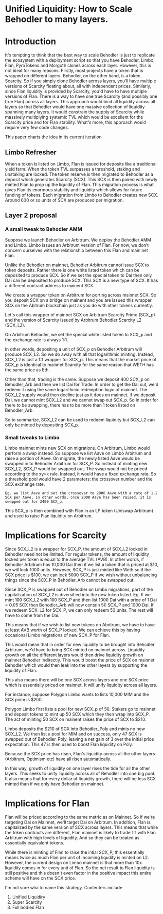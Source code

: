 # Unified Liquidity: How to Scale Behodler to many layers.

# Introduction 
It's tempting to think that the best way to scale Behodler is just to replicate the ecosystem with a deployment script so that you have Behodler, Limbo, Flan, PyroTokens and Morgoth clones across each layer.
However, this is not ideal for many reasons. Firstly, most projects have a token that is wrapped on different layers. Behodler, on the other hand, is a token, Scarcity. So if you simply clone Behodler across layers, you'll have multiple versions of Scarcity floating about, all with independent prices.
Similarly, since Flan liquidity is provided by Scarcity, you'd have to have multiple versions of Flan.
There is a way to have one true Scarcity (and possibly one true Flan) across all layers. This approach would bind all liquidity across all layers so that Behodler would have one massive collection of liquidity spanning many layers. It would constrain the supply of Scarcity while massively multiplying systemic TVL which would be excellent for the Scarcity price and for Flan stability. What's more, this approach would require very few code changes.

This paper charts the idea in its current iteration

## Limbo Refresher
When a token is listed on Limbo, Flan is issued for deposits like a traditional yield farm. When the token TVL surpasses a threshold, staking and unstaking are locked. The token reserve is then migrated to Behodler as a deposit which generates Scarcity (SCX). This SCX is then paired with newly minted Flan to prop up the liquidity of Flan. This migration process is what gives Flan its enormous stability and liquidity which allows for future funding of tokens. 
Each migration from Limbo to Behodler creates new SCX. Around 600 or so units of SCX are produced per migration. 

## Layer 2 proposal

### A small tweak to Behodler AMM
Suppose we launch Behodler on Arbitrum. We deploy the Behodler AMM and Limbo. Limbo issues an Arbitrum version of Flan. For now, we don't concern ourselves with the relationship between this Flan and main net Flan.

Unlike the Behodler on mainnet, Behodler Arbitrum cannot issue SCX to token deposits. Rather there is one white listed token which can be deposited to produce SCX. So if we set the special token to Dai then only Dai can be deposited to produce SCX. This SCX is a new type of SCX. It has a different contract address to mainent SCX. 

We create a wrapper token on Arbitrum for porting across mainnet SCX. So you deposit SCX on a bridge on mainent and you are issued this wrapper SCX on the Abitrum blockchain just as you do with other tokens currently.

Let's call this wrapper of mainnet SCX on Arbitrum Scarcity Prime (SCX_p) and the version of Scarcity issued by Arbitrum Behodler Scarcity L2 (SCX_L2).

On Arbitrum Behodler, we set the special white listed token to SCX_p and the exchange rate is always 1:1.

In other words, depositing a unit of SCX_p on Behodler Arbitrum will produce SCX_L2. So we do away with all that logarithmic minting. Instead, SCX_L2 is just a 1:1 wrapper for SCX_p. This means that the market price of SCX_p is identical to mainnet Scarcity for the same reason that WETH has the same price as Eth.

Other than that, trading is the same. Suppose we deposit 400 SCX_p on Behodler_Arb and then we list Dai for Trade. In order to get the Dai out, we'd redeem it using the same logarithmic redemption logic of mainnet. The SCX_L2 supply would then decline just as it does on mainnet. If we deposit Dai, we cannot mint SCX_L2 and we cannot swap out SCX_p. So in order for there to be swapping, there has to be more than 1 token listed on Behodler_Arb. 

So to summarize, SCX_L2 can be used to redeem liquidity but SCX_L2 can only be minted by depositing SCX_p. 

### Small tweaks to Limbo

Limbo mainnet mints new SCX on migrations. On Arbitrum, Limbo would perform a swap instead. So suppose we list Aave on Limbo Arbitrum and raise a portion of Aave. On migrate, the newly listed Aave would be swapped in to Behodler Arbitrum for SCX_P. So instead of minting new SCX_L2, SCX_P would be swapped out. The swap would not be priced according to the xy=k rule. Instead, it would have a fixed exchange rate. So a threshold pool would have 2 parameters: the crossover number and the SCX exchange rate.

```
Eg. we list Aave and set the crossover to 2000 Aave with a rate of 1.2 SCX per Aave. In other words, once 2000 Aave has been raised, it is swapped out for 2400 SCX_p.
``` 

This SCX_p is then combined with Flan in an LP token (Uniswap Arbitrum) and used to raise Flan liquidity on Arbitrum.

# Implications for Scarcity

Since SCX_L2 is a wrapper for SCX_P, the amount of SCX_L2 locked in Behodler need not be limited. For regular tokens, the amount of liquidity locked per token is equal to the average TVL (AVB). In other words, if Behodler Arbitrum has 10,000 Dai then if we list a token that is priced at $10, we will lock 1000 units. However, SCX_P is just minted like Weth so if the SCX price is $100, we can lock 5000 SCX_P if we wish without unbalancing things since the SCX_P in Behodler_Arb cannot be swapped out.

Since SCX_P is swapped out of Behodler on Limbo migrations, part of the capitalization of SCX_L2 is diversified into the new token listed. Eg. If we mint 100 SCX_L2 with 100 SCX_P and then list 1000 Dai with a price of 1 Dai = 0.05 SCX then Behodler_Arb will now contain 50 SCX_P and 1000 Dai. If we redeem SCX_L2 for SCX_P, we can only redeem 50 units. The rest will have to come from the Dai.

This means that if we wish to list new tokens on Abritrum, we have to have at least AVB worth of SCX_P locked. We can achieve this by having occasional Limbo migrations of new SCX_P for Flan.

This would mean that in order for new liquidity to be brought into Behodler Arbitrum, we'd have to bring SCX minted on mainnet across. Liquidity growth on all the different layers would then drive liquidity growth on mainnet Behodler indirectly. This would boost the price of SCX on mainnet Behodler which would then leak into the other layers by supporting the liquidity of Flan.

This also means there will be one SCX across layers and one SCX price which is essentially priced on mainnet. It will unify liquidity across all layers.

For instance, suppose Polygon Limbo wants to lists 10,000 MIM and the SCX price is $200.
 
Polygon Limbo first lists a pool for new SCX_p of 50. Stakers go to mainnet and deposit tokens to mint up 50 SCX which they then wrap into SCX_P. The act of minting 50 SCX on mainent raises the price of SCX to $210.

Limbo deposits the $210 of SCX into Behodler_Poly and mints no new SCX_L2. We then list a pool for MIM and on success, only 47 SCX is swapped out of Behodler_Poly, leaving a net gain of 3 over the initial price expectation. This 47 is then used to boost Flan liquidity on Poly.

Because the SCX price has risen, Flan's liquidity across all the other layers (Arbitrum, Optimism etc) have all risen automatically.

In this way, growth of liquidity on one layer rises the tide for all the other layers. This seeks to unify liquidity across all of Behodler into one big pool. It also means that for every dollar of liquidity growth, there will be less SCX minted than if we only have Behodler on mainnet.

# Implications for Flan 
Flan will be priced according to the same metric as on Mainnet. So if we're targeting Dai on Mainnet, we'll target Dai on Arbitrum. In addition, Flan is capitalized by the same version of SCX across layers. This means that while the token contracts are different, Flan mainnet is likely to trade 1:1 with Flan Arbitrum with high levels of liquidity. And so they can be treated as essentially equivalent tokens.

While there is minting of Flan to raise the intial SCX_P, this essentially means twice as much Flan per unit of incoming liqudity is minted on L2. However, the current design on Limbo mainnet is that more than 10x liquidity comes in for every unit of Flan. So the net result to Flan liquidity is still positive and this doesn't even factor in the positive impact this entire scheme will have on the SCX price.

I'm not sure wha to name this strategy. Contenters include:
1. Unified Liquidiry
2. Super Scarcity
3. Full bodied Flan